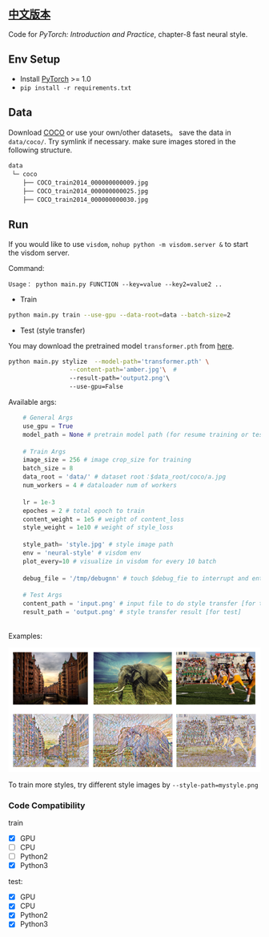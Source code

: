 ## [中文版本](README.MD)

Code for  *PyTorch: Introduction and Practice*, chapter-8 fast neural style.

## Env Setup

- Install [PyTorch](https://pytorch.org/) >= 1.0  
- `pip install -r requirements.txt` 


## Data 

Download [COCO](http://images.cocodataset.org/zips/train2014.zip) or use your own/other datasets。 save the data in `data/coco/`. Try symlink if necessary. make sure images stored in the following structure.
```Bash
data
 └─ coco
    ├── COCO_train2014_000000000009.jpg
    ├── COCO_train2014_000000000025.jpg
    ├── COCO_train2014_000000000030.jpg
```

## Run
If you would like to use `visdom`, `nohup python -m visdom.server &` to start the visdom server.

Command:
```
Usage： python main.py FUNCTION --key=value --key2=value2 ..
```

- Train
```bash
python main.py train --use-gpu --data-root=data --batch-size=2
```

- Test (style transfer)

You may download the pretrained model  `transformer.pth` from [here](https://yun.sfo2.digitaloceanspaces.com/pytorch_book/pytorch_book/transformer.pth). 
```bash
python main.py stylize  --model-path='transformer.pth' \
                 --content-path='amber.jpg'\  #
                 --result-path='output2.png'\  
                 --use-gpu=False
```

Available args:
```python
    # General Args
    use_gpu = True
    model_path = None # pretrain model path (for resume training or test)
    
    # Train Args
    image_size = 256 # image crop_size for training
    batch_size = 8  
    data_root = 'data/' # dataset root：$data_root/coco/a.jpg
    num_workers = 4 # dataloader num of workers
    
    lr = 1e-3
    epoches = 2 # total epoch to train
    content_weight = 1e5 # weight of content_loss  
    style_weight = 1e10 # weight of style_loss

    style_path= 'style.jpg' # style image path
    env = 'neural-style' # visdom env
    plot_every=10 # visualize in visdom for every 10 batch

    debug_file = '/tmp/debugnn' # touch $debug_fie to interrupt and enter ipdb 

    # Test Args
    content_path = 'input.png' # input file to do style transfer [for test]
    result_path = 'output.png' # style transfer result [for test]
   
```

Examples:

![imgs](neural-style-results.png)


To train more styles, try different style images by `--style-path=mystyle.png`

### Code Compatibility
train 
- [x] GPU  
- [ ] CPU 
- [ ] Python2
- [x] Python3

test: 
- [x] GPU
- [x] CPU
- [x] Python2
- [x] Python3
